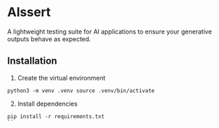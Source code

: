 # AIssert

A lightweight testing suite for AI applications to ensure your generative outputs behave as expected.


## Installation

1. Create the virtual environment
```
python3 -m venv .venv source .venv/bin/activate
```
2. Install dependencies
```
pip install -r requirements.txt
``

